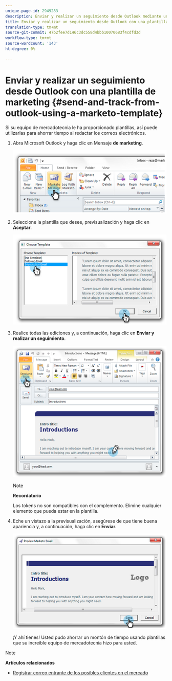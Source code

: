 ```yaml
---
unique-page-id: 2949283
description: Enviar y realizar un seguimiento desde Outlook mediante una plantilla de marketing - Documentos de marketing - Documentación del producto
title: Enviar y realizar un seguimiento desde Outlook con una plantilla de marketing
translation-type: tm+mt
source-git-commit: 47b2fee7d146c3dc558d4bbb10070683f4cdfd3d
workflow-type: tm+mt
source-wordcount: '143'
ht-degree: 0%

---
```



# Enviar y realizar un seguimiento desde Outlook con una plantilla de marketing {#send-and-track-from-outlook-using-a-marketo-template}

Si su equipo de mercadotecnia le ha proporcionado plantillas, así puede utilizarlas para ahorrar tiempo al redactar los correos electrónicos.

1. Abra Microsoft Outlook y haga clic en Mensaje **de marketing**.

   ![](assets/image2014-9-23-17-3a8-3a33.png)

1. Seleccione la plantilla que desee, previsualización y haga clic en **Aceptar**.

   ![](assets/image2014-9-23-17-3a8-3a45.png)

1. Realice todas las ediciones y, a continuación, haga clic en **Enviar y realizar un seguimiento**.

   ![](assets/image2014-9-23-17-3a8-3a58.png)

   >[!NOTE]
   >
   >**Recordatorio**
   >
   >
   >Los tokens no son compatibles con el complemento. Elimine cualquier elemento que pueda estar en la plantilla.

1. Eche un vistazo a la previsualización, asegúrese de que tiene buena apariencia y, a continuación, haga clic en **Enviar**.

   ![](assets/image2014-9-23-17-3a9-3a11.png)

   ¡Y ahí tienes! Usted pudo ahorrar un montón de tiempo usando plantillas que su increíble equipo de mercadotecnia hizo para usted.

>[!NOTE]
>
>**Artículos relacionados**
>
>* [Registrar correo entrante de los posibles clientes en el mercado](../../../product-docs/marketo-sales-insight/using-msi/log-inbound-mail-from-your-leads-in-marketo.md)

>



